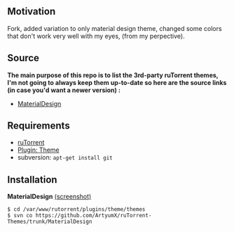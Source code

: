 ## Motivation
Fork, added variation to only material design theme, changed some colors that don't work very well with my eyes, (from my perpective).

## Source
**The main purpose of this repo is to list the 3rd-party ruTorrent themes, I'm not going to always keep them up-to-date so here are the source links (in case you'd want a newer version) :**

* [MaterialDesign](https://github.com/tomcdj71/ruTorrent-MaterialDesign)

## Requirements
 
* [ruTorrent](https://github.com/Novik/ruTorrent)
* [Plugin: Theme](https://github.com/Novik/ruTorrent/wiki/PluginTheme)
* subversion: `apt-get install git`

## Installation
 
**MaterialDesign** [(screenshot)](https://raw.githubusercontent.com/artyuum/3rd-party-ruTorrent-Themes/master/materialdesign.jpg)
```
$ cd /var/www/rutorrent/plugins/theme/themes
$ svn co https://github.com/ArtyumX/ruTorrent-Themes/trunk/MaterialDesign
```